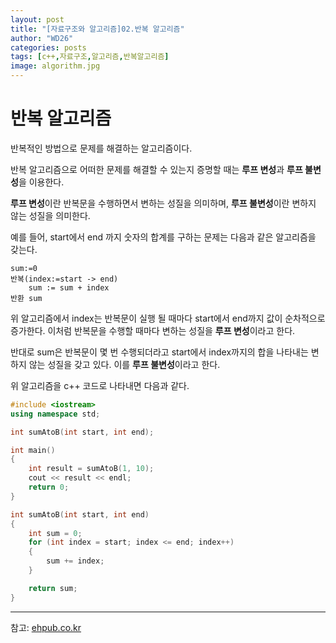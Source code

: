 ```yaml
---
layout: post
title: "[자료구조와 알고리즘]02.반복 알고리즘"
author: "WD26"
categories: posts
tags: [c++,자료구조,알고리즘,반복알고리즘]
image: algorithm.jpg
---
```


# 반복 알고리즘
반복적인 방법으로 문제를 해결하는 알고리즘이다.

반복 알고리즘으로 어떠한 문제를 해결할 수 있는지 증명할 때는 **루프 변성**과 **루프 불변성**을 이용한다.

**루프 변성**이란 반복문을 수행하면서 변하는 성질을 의미하며,
**루프 불변성**이란 변하지 않는 성질을 의미한다.

예를 들어, start에서 end 까지 숫자의 합계를 구하는 문제는 다음과 같은 알고리즘을 갖는다.

```
sum:=0
반복(index:=start -> end)
	sum := sum + index
반환 sum
```

위 알고리즘에서 index는 반복문이 실행 될 때마다 start에서 end까지 값이 순차적으로 증가한다. 이처럼 반복문을 수행할 때마다 변하는 성질을 **루프 변성**이라고 한다.

반대로 sum은 반복문이 몇 번 수행되더라고 start에서 index까지의 합을 나타내는 변하지 않는 성질을 갖고 있다. 이를 **루프 불변성**이라고 한다.


위 알고리즘을 c++ 코드로 나타내면 다음과 같다.

```cpp
#include <iostream>
using namespace std;

int sumAtoB(int start, int end);

int main()
{
	int result = sumAtoB(1, 10);
	cout << result << endl;
	return 0;
}

int sumAtoB(int start, int end)
{
	int sum = 0;
	for (int index = start; index <= end; index++)
	{
		sum += index;
	}

	return sum;
}
```


- - -
참고: [ehpub.co.kr](http://ehpub.co.kr/2-%EB%B0%98%EB%B3%B5-%EC%95%8C%EA%B3%A0%EB%A6%AC%EC%A6%98/)
